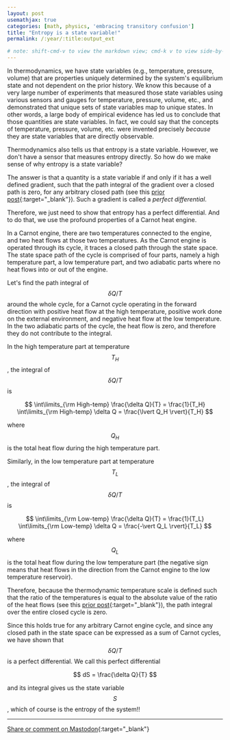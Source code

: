 ```yaml
---
layout: post
usemathjax: true
categories: [math, physics, 'embracing transitory confusion']
title: "Entropy is a state variable!"
permalink: /:year/:title:output_ext

# note: shift-cmd-v to view the markdown view; cmd-k v to view side-by-side, then can do 'toggle preview locking' command in the 3 dots in the preview tab
---
```


[//]: # (Bing prompt: Convert the following text to latex format,  only putting the math equation parts between the latex delimeters, and using $$ for the latex delimiters for both math mode and display math mode.)


In thermodynamics, we have state variables (e.g., temperature, pressure, volume) that are properties uniquely determined by the system's equilibrium state and not dependent on the prior history. We know this because of a very large number of experiments that measured those state variables using various sensors and gauges for temperature, pressure, volume, etc., and demonstrated that unique sets of state variables map to unique states. In other words, a large body of empirical evidence has led us to conclude that those quantities are state variables. In fact, we could say that the concepts of temperature, pressure, volume, etc. were invented precisely *because* they are state variables that are directly observable.

Thermodynamics also tells us that entropy is a state variable. However, we don't have a sensor that measures entropy directly. So how do we make sense of why entropy is a state variable?

The answer is that a quantity is a state variable if and only if it has a well defined gradient, such that the path integral of the gradient over a closed path is zero, for any arbitrary closed path (see this [prior post](https://sunfishstanford.github.io/math/physics/embracing%20transitory%20confusion/2023/02/24/imperfectDifferential.html){:target="_blank"}). Such a gradient is called a *perfect differential*.

Therefore, we just need to show that entropy has a perfect differential. And to do that, we use the profound properties of a Carnot heat engine.

In a Carnot engine, there are two temperatures connected to the engine, and two heat flows at those two temperatures. As the Carnot engine is operated through its cycle, it traces a closed path through the state space. The state space path of the cycle is comprised of four parts, namely a high temperature part, a low temperature part, and two adiabatic parts where no heat flows into or out of the engine.

Let's find the path integral of $$\delta Q / T$$ around the whole cycle, for a Carnot cycle operating in the forward direction with positive heat flow at the high temperature, positive work done on the external environment, and negative heat flow at the low temperature. In the two adiabatic parts of the cycle, the heat flow is zero, and therefore they do not contribute to the integral. 

In the high temperature part at temperature $$T_H$$, the integral of $$\delta Q / T$$ is

$$
\int\limits_{\rm High-temp} \frac{\delta Q}{T} = \frac{1}{T_H} \int\limits_{\rm High-temp} \delta Q = \frac{\lvert Q_H \rvert}{T_H}
$$

where $$Q_H$$ is the total heat flow during the high temperature part.

Similarly, in the low temperature part at temperature $$T_L$$, the integral of $$\delta Q / T$$ is

$$
\int\limits_{\rm Low-temp} \frac{\delta Q}{T} = \frac{1}{T_L} \int\limits_{\rm Low-temp} \delta Q = \frac{-\vert Q_L \rvert}{T_L}
$$

where $$Q_L$$ is the total heat flow during the low temperature part (the negative sign means that heat flows in the direction from the Carnot engine to the low temperature reservoir).

Therefore, because the thermodynamic temperature scale is defined such that the ratio of the temperatures is equal to the absolute value of the ratio of the heat flows (see this [prior post](https://sunfishstanford.github.io/math/physics/embracing%20transitory%20confusion/2023/03/18/ThermodynamicTemperature.html){:target="_blank"}), the path integral over the entire closed cycle is zero.

Since this holds true for any arbitrary Carnot engine cycle, and since any closed path in the state space can be expressed as a sum of Carnot cycles, we have shown that $$\delta Q/T$$ is a perfect differential. We call this perfect differential

$$
dS = \frac{\delta Q}{T}
$$

and its integral gives us the state variable $$S$$, which of course is the entropy of the system!!

---

[Share or comment on Mastodon](https://hachyderm.io/@Sunfishstanford/110076556293445667){:target="_blank"}



